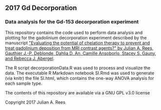 ## 2017 Gd Decorporation
### Data analysis for the Gd-153 decorporation experiment

This repository contains the code used to perform data analysis and plotting for the gadolinium decorporation experiment described by the manuscript ["Evaluating the potential of chelation therapy to prevent and treat gadolinium deposition from MRI contrast agents?" by Julian A. Rees, Gauthier J.-P. Deblonde, Dahlia D. An, Camille Ansoborlo, Stacey S. Gauny, and Rebecca J. Abergel](http://dx.doi.org/10.1038/s41598-018-22511-6).  

The R script decorporationData.R was used to process and visualize the data.  The executable R Markdown notebook SI.Rmd was used to generate (via knitr) the file SI.html, which contains the one-way ANOVA analysis for each sample type.  

The contents of this repository are available via a GNU GPL v3.0 license

Copyright 2017 Julian A. Rees
